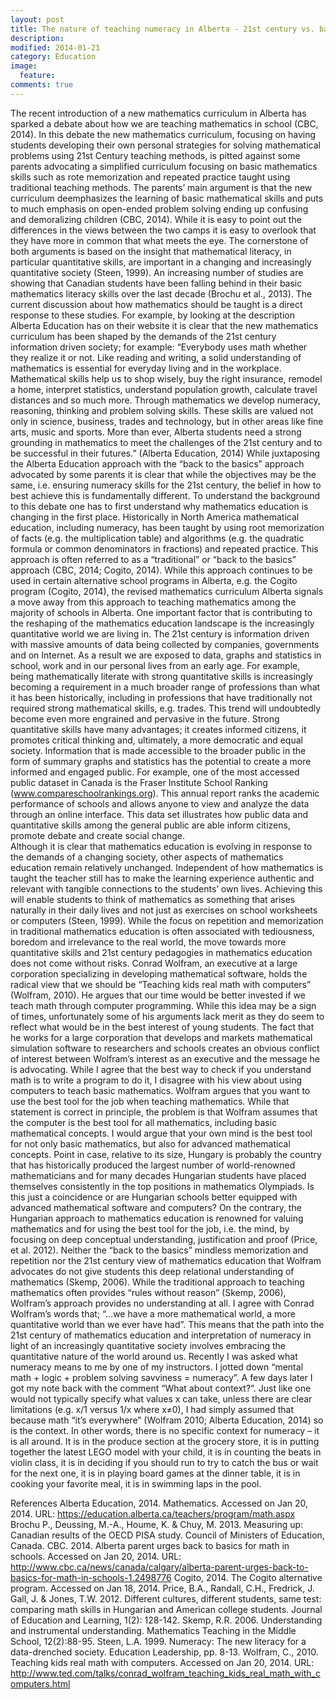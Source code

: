 ```yaml
---
layout: post
title: The nature of teaching numeracy in Alberta - 21st century vs. back to basics learning strategies
description: 
modified: 2014-01-21
category: Education
image:
  feature: 
comments: true  
---
```

The recent introduction of a new mathematics curriculum in Alberta has sparked a debate about how we are teaching mathematics in school (CBC, 2014). In this debate the new mathematics curriculum, focusing on having students developing their own personal strategies for solving mathematical problems using 21st Century teaching methods, is pitted against some parents advocating a simplified curriculum focusing on basic mathematics skills such as rote memorization and repeated practice taught using traditional teaching methods. The parents’ main argument is that the new curriculum deemphasizes the learning of basic mathematical skills and puts to much emphasis on open-ended problem solving ending up confusing and demoralizing children (CBC, 2014). While it is easy to point out the differences in the views between the two camps it is easy to overlook that they have more in common that what meets the eye. The cornerstone of both arguments is based on the insight that mathematical literacy, in particular quantitative skills, are important in a changing and increasingly quantitative society (Steen, 1999). 
An increasing number of studies are showing that Canadian students have been falling behind in their basic mathematics literacy skills over the last decade (Brochu et al., 2013). The current discussion about how mathematics should be taught is a direct response to these studies.  For example, by looking at the description Alberta Education has on their website it is clear that the new mathematics curriculum has been shaped by the demands of the 21st century information driven society; for example:
“Everybody uses math whether they realize it or not.  Like reading and writing, a solid understanding of mathematics is essential for everyday living and in the workplace. Mathematical skills help us to shop wisely, buy the right insurance, remodel a home, interpret statistics, understand population growth, calculate travel distances and so much more. Through mathematics we develop numeracy, reasoning, thinking and problem solving skills. These skills are valued not only in science, business, trades and technology, but in other areas like fine arts, music and sports. More than ever, Alberta students need a strong grounding in mathematics to meet the challenges of the 21st century and to be successful in their futures.” (Alberta Education, 2014)
While juxtaposing the Alberta Education approach with the “back to the basics” approach advocated by some parents it is clear that while the objectives may be the same, i.e. ensuring numeracy skills for the 21st century, the belief in how to best achieve this is fundamentally different. 
To understand the background to this debate one has to first understand why mathematics education is changing in the first place. Historically in North America mathematical education, including numeracy, has been taught by using root memorization of facts (e.g. the multiplication table) and algorithms (e.g. the quadratic formula or common denominators in fractions) and repeated practice. This approach is often referred to as a “traditional” or “back to the basics” approach (CBC, 2014; Cogito, 2014).  While this approach continues to be used in certain alternative school programs in Alberta, e.g. the Cogito program (Cogito, 2014), the revised mathematics curriculum Alberta signals a move away from this approach to teaching mathematics among the majority of schools in Alberta.
One important factor that is contributing to the reshaping of the mathematics education landscape is the increasingly quantitative world we are living in. The 21st century is information driven with massive amounts of data being collected by companies, governments and on Internet. As a result we are exposed to data, graphs and statistics in school, work and in our personal lives from an early age. For example, being mathematically literate with strong quantitative skills is increasingly becoming a requirement in a much broader range of professions than what it has been historically, including in professions that have traditionally not required strong mathematical skills, e.g. trades. This trend will undoubtedly become even more engrained and pervasive in the future. 
Strong quantitative skills have many advantages; it creates informed citizens, it promotes critical thinking and, ultimately, a more democratic and equal society. Information that is made accessible to the broader public in the form of summary graphs and statistics has the potential to create a more informed and engaged public. For example, one of the most accessed public dataset in Canada is the Fraser Institute School Ranking (www.compareschoolrankings.org). This annual report ranks the academic performance of schools and allows anyone to view and analyze the data through an online interface. This data set illustrates how public data and quantitative skills among the general public are able inform citizens, promote debate and create social change.  
Although it is clear that mathematics education is evolving in response to the demands of a changing society, other aspects of mathematics education remain relatively unchanged. Independent of how mathematics is taught the teacher still has to make the learning experience authentic and relevant with tangible connections to the students’ own lives.  Achieving this will enable students to think of mathematics as something that arises naturally in their daily lives and not just as exercises on school worksheets or computers (Steen, 1999).
While the focus on repetition and memorization in traditional mathematics education is often associated with tediousness, boredom and irrelevance to the real world, the move towards more quantitative skills and 21st century pedagogies in mathematics education does not come without risks. Conrad Wolfram, an executive at a large corporation specializing in developing mathematical software, holds the radical view that we should be “Teaching kids real math with computers” (Wolfram, 2010). He argues that our time would be better invested if we teach math through computer programming. While this idea may be a sign of times, unfortunately some of his arguments lack merit as they do seem to reflect what would be in the best interest of young students. The fact that he works for a large corporation that develops and markets mathematical simulation software to researchers and schools creates an obvious conflict of interest between Wolfram’s interest as an executive and the message he is advocating. While I agree that the best way to check if you understand math is to write a program to do it, I disagree with his view about using computers to teach basic mathematics.  Wolfram argues that you want to use the best tool for the job when teaching mathematics. While that statement is correct in principle, the problem is that Wolfram assumes that the computer is the best tool for all mathematics, including basic mathematical concepts. I would argue that your own mind is the best tool for not only basic mathematics, but also for advanced mathematical concepts. Point in case, relative to its size, Hungary is probably the country that has historically produced the largest number of world-renowned mathematicians and for many decades Hungarian students have placed themselves consistently in the top positions in mathematics Olympiads. Is this just a coincidence or are Hungarian schools better equipped with advanced mathematical software and computers? On the contrary, the Hungarian approach to mathematics education is renowned for valuing mathematics and for using the best tool for the job, i.e. the mind, by focusing on deep conceptual understanding, justification and proof (Price, et al. 2012).  Neither the “back to the basics” mindless memorization and repetition nor the 21st century view of mathematics education that Wolfram advocates do not give students this deep relational understanding of mathematics (Skemp, 2006). While the traditional approach to teaching mathematics often provides “rules without reason” (Skemp, 2006), Wolfram’s approach provides no understanding at all. 
I agree with Conrad Wolfram’s words that; “…we have a more mathematical world, a more quantitative world than we ever have had”. This means that the path into the 21st century of mathematics education and interpretation of numeracy in light of an increasingly quantitative society involves embracing the quantitative nature of the world around us. Recently I was asked what numeracy means to me by one of my instructors. I jotted down “mental math + logic + problem solving savviness = numeracy”. A few days later I got my note back with the comment “What about context?”.  Just like one would not typically specify what values x can take, unless there are clear limitations (e.g. x/1 versus 1/x where x≠0), I had simply assumed that because math “it’s everywhere” (Wolfram 2010; Alberta Education, 2014) so is the context. In other words, there is no specific context for numeracy – it is all around. It is in the produce section at the grocery store, it is in putting together the latest LEGO model with your child, it is in counting the beats in violin class, it is in deciding if you should run to try to catch the bus or wait for the next one, it is in playing board games at the dinner table, it is in cooking your favorite meal, it is in swimming laps in the pool.  
 
References
Alberta Education, 2014. Mathematics. Accessed on Jan 20, 2014. URL: https://education.alberta.ca/teachers/program/math.aspx
Brochu P., Deussing, M.-A., Houme, K. & Chuy, M. 2013. Measuring up: Canadian results of the OECD PISA study. Council of Ministers of Education, Canada.
CBC. 2014. Alberta parent urges back to basics for math in schools. Accessed on Jan 20, 2014. URL: http://www.cbc.ca/news/canada/calgary/alberta-parent-urges-back-to-basics-for-math-in-schools-1.2498776
Cogito, 2014. The Cogito alternative program. Accessed on Jan 18, 2014.
Price, B.A., Randall, C.H., Fredrick, J. Gall, J. & Jones, T.W. 2012. Different cultures, different students, same test: comparing math skills in Hungarian and American college students. Journal of Education and Learning, 1(2): 128-142.
Skemp, R.R. 2006.  Understanding and instrumental understanding. Mathematics Teaching in the Middle School, 12(2):88-95.
Steen, L.A. 1999. Numeracy: The new literacy for a data-drenched society. Education Leadership, pp. 8-13.
Wolfram, C., 2010. Teaching kids real math with computers. Accessed on Jan 20, 2014. URL: http://www.ted.com/talks/conrad_wolfram_teaching_kids_real_math_with_computers.html 

